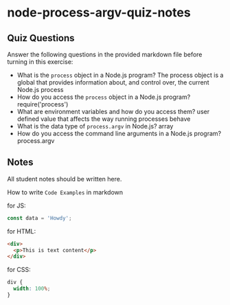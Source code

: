 # node-process-argv-quiz-notes

## Quiz Questions

Answer the following questions in the provided markdown file before turning in this exercise:

- What is the `process` object in a Node.js program?
  The process object is a global that provides information about, and control over, the current Node.js process
- How do you access the `process` object in a Node.js program?
  require('process')
- What are environment variables and how do you access them?
  user defined value that affects the way running processes behave
- What is the data type of `process.argv` in Node.js?
  array
- How do you access the command line arguments in a Node.js program?
  process.argv

## Notes

All student notes should be written here.

How to write `Code Examples` in markdown

for JS:

```javascript
const data = 'Howdy';
```

for HTML:

```html
<div>
  <p>This is text content</p>
</div>
```

for CSS:

```css
div {
  width: 100%;
}
```
